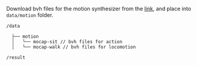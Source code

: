 Download bvh files for the motion synthesizer from the [link](https://drive.google.com/drive/folders/1Aa7JkvIy3t9yzt3g998aw-karaz5yFdS), and place into ``data/motion`` folder.
```
/data

  ├── motion 
  │   └── mocap-sit // bvh files for action 
  │   └── mocap-walk // bvh files for locomotion

/result
```